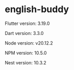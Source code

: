 # english-buddy
Flutter version: 3.19.0

Dart version: 3.3.0



Node version: v20.12.2

NPM version: 10.5.0

Nest version: 10.3.2
